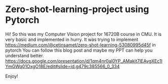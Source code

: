 # Zero-shot-learning-project using Pytorch
Hi! So this was my Computer Vision project for 16720B course in CMU. 
It is very basic and implemented in hurry. 
It was trying to implement https://medium.com/@cetinsamet/zero-shot-learning-53080995d45f in pytorch
You can follow this blog post and maybe my PPT can help you understand better. 
https://docs.google.com/presentation/d/1qm4nr0al0YP_AMakit7IEAvgXEc1lYmGWq01OxgO18E/edit#slide=id.g479c385566_0_334

Enjoy!
